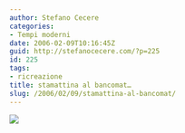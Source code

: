 ```yaml
---
author: Stefano Cecere
categories:
- Tempi moderni
date: 2006-02-09T10:16:45Z
guid: http://stefanocecere.com/?p=225
id: 225
tags:
- ricreazione
title: stamattina al bancomat…
slug: /2006/02/09/stamattina-al-bancomat/
---
```


![](/wp-content/berlusconi_al_bancomat.jpg)